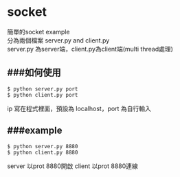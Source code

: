 socket
======

簡單的socket example  
分為兩個檔案 server.py and client.py  
server.py 為server端，client.py為client端(multi thread處理)  

###如何使用
--------------

    $ python server.py port
    $ python client.py port
    
ip 寫在程式裡面，預設為 localhost，port 為自行輸入

###example
--------------

    $ python server.py 8880
    $ python client.py 8880
    
server 以prot 8880開啟
client 以prot 8880連線
